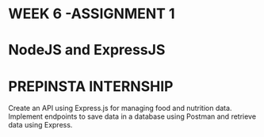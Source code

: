 # WEEK 6 -ASSIGNMENT 1
# NodeJS and ExpressJS
# PREPINSTA INTERNSHIP

Create an API using Express.js for managing food and nutrition data. Implement endpoints to save data in a database using Postman and retrieve data using Express.

